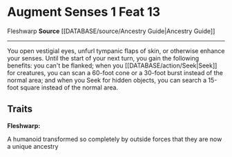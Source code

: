 ﻿---
actions: '[one-action]'
feat: Augment Senses
id: '2530'
level: '13'
name: Augment Senses
rarity: Common
source: '[[DATABASE/source/Ancestry Guide|Ancestry Guide]]'
trait:
- '[[DATABASE/trait/Fleshwarp|Fleshwarp]]'
type: Feat

---
# Augment Senses <span class="action-icon">1</span> <span class="item-type">Feat 13</span>

<span class="item-trait">Fleshwarp</span>
**Source** [[DATABASE/source/Ancestry Guide|Ancestry Guide]]

---
You open vestigial eyes, unfurl tympanic flaps of skin, or otherwise enhance your senses. Until the start of your next turn, you gain the following benefits: you can't be flanked; when you [[DATABASE/action/Seek|Seek]] for creatures, you can scan a 60-foot cone or a 30-foot burst instead of the normal area; and when you Seek for hidden objects, you can search a 15-foot square instead of the normal area.

## Traits

**Fleshwarp:**

A humanoid transformed so completely by outside forces that they are now a unique ancestry